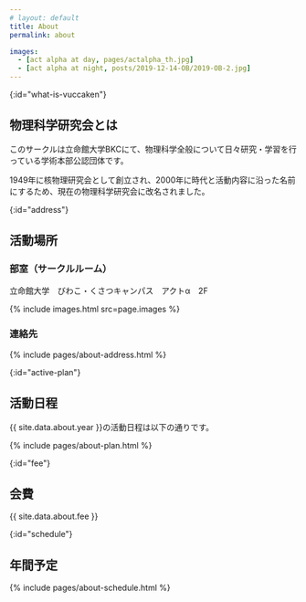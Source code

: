 ```yaml
---
# layout: default
title: About
permalink: about

images:
  - [act alpha at day, pages/actalpha_th.jpg]
  - [act alpha at night, posts/2019-12-14-OB/2019-OB-2.jpg]
---
```


{:id="what-is-vuccaken"}
## 物理科学研究会とは

このサークルは立命館大学BKCにて、物理科学全般について日々研究・学習を行っている学術本部公認団体です。

1949年に核物理研究会として創立され、2000年に時代と活動内容に沿った名前にするため、現在の物理科学研究会に改名されました。


{:id="address"}
## 活動場所

### 部室（サークルルーム）

立命館大学　びわこ・くさつキャンパス　アクトα　2F

{% include images.html src=page.images %}


### 連絡先

{% include pages/about-address.html %}


{:id="active-plan"}
## 活動日程

{{ site.data.about.year }}の活動日程は以下の通りです。

{% include pages/about-plan.html %}


{:id="fee"}
## 会費

{{ site.data.about.fee }}


{:id="schedule"}
## 年間予定

{% include pages/about-schedule.html %}